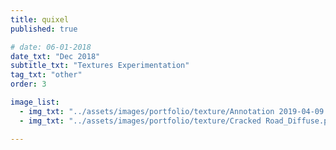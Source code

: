 ```yaml
---
title: quixel
published: true

# date: 06-01-2018
date_txt: "Dec 2018"
subtitle_txt: "Textures Experimentation"
tag_txt: "other"
order: 3

image_list:
  - img_txt: "../assets/images/portfolio/texture/Annotation 2019-04-09 230511.png"
  - img_txt: "../assets/images/portfolio/texture/Cracked Road_Diffuse.png"

---
```


